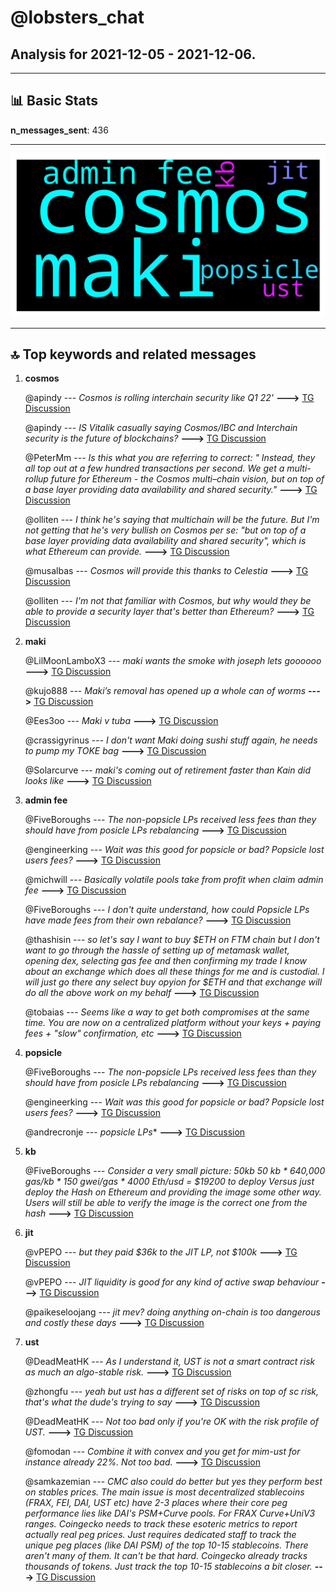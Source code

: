 # **@lobsters_chat**
 ## Analysis for **2021-12-05** - **2021-12-06**.

---

## 📊 **Basic Stats**

**n_messages_sent**: 436

---
![wordcloud](lobsters_chat_1Days_wordcloud.png)

---


## 🔝 **Top keywords and related messages**

1. **cosmos**

    @apindy --- *Cosmos is rolling interchain security like Q1 22'* **--->** [TG Discussion](https://t.me/lobsters_chat/305436)

    @apindy --- *IS Vitalik casually saying Cosmos/IBC and Interchain security is the future of blockchains?* **--->** [TG Discussion](https://t.me/lobsters_chat/305430)

    @PeterMm --- *Is this what you are referring to correct: " Instead, they all top out at a few hundred transactions per second. We get a multi-rollup future for Ethereum - the Cosmos multi–chain vision, but on top of a base layer providing data availability and shared security."* **--->** [TG Discussion](https://t.me/lobsters_chat/305435)

    @olliten --- *I think he's saying that multichain will be the future. But I'm not getting that he's very bullish on Cosmos per se: "but on top of a base layer providing data availability and shared security", which is what Ethereum can provide.* **--->** [TG Discussion](https://t.me/lobsters_chat/305434)

    @musalbas --- *Cosmos will provide this thanks to Celestia* **--->** [TG Discussion](https://t.me/lobsters_chat/305466)

    @olliten --- *I'm not that familiar with Cosmos, but why would they be able to provide a security layer that's better than Ethereum?* **--->** [TG Discussion](https://t.me/lobsters_chat/305440)

2. **maki**

    @LilMoonLamboX3 --- *maki wants the smoke with joseph lets goooooo* **--->** [TG Discussion](https://t.me/lobsters_chat/305319)

    @kujo888 --- *Maki’s removal has opened up a whole can of worms* **--->** [TG Discussion](https://t.me/lobsters_chat/305044)

    @Ees3oo --- *Maki v tuba* **--->** [TG Discussion](https://t.me/lobsters_chat/305326)

    @crassigyrinus --- *I don't want Maki doing sushi stuff again, he needs to pump my TOKE bag* **--->** [TG Discussion](https://t.me/lobsters_chat/305328)

    @Solarcurve --- *maki's coming out of retirement faster than Kain did looks like* **--->** [TG Discussion](https://t.me/lobsters_chat/305317)

3. **admin fee**

    @FiveBoroughs --- *The non-popsicle LPs received less fees than they should have from posicle LPs rebalancing* **--->** [TG Discussion](https://t.me/lobsters_chat/305449)

    @engineerking --- *Wait was this good for popsicle or bad? Popsicle lost users fees?* **--->** [TG Discussion](https://t.me/lobsters_chat/305448)

    @michwill --- *Basically volatile pools take from profit when claim admin fee* **--->** [TG Discussion](https://t.me/lobsters_chat/305378)

    @FiveBoroughs --- *I don't quite understand, how could Popsicle LPs have  made fees from their own rebalance?* **--->** [TG Discussion](https://t.me/lobsters_chat/305470)

    @thashisin --- *so let's say I want to buy $ETH on FTM chain but I don't want to go through the hassle of setting up of metamask wallet, opening dex, selecting gas fee and then confirming my trade  I know about an exchange which does all these things for me and is custodial. I will just go there any select buy opyion for $ETH and that exchange will do all the above work on my behalf* **--->** [TG Discussion](https://t.me/lobsters_chat/304994)

    @tobaias --- *Seems like a way to get both compromises at the same time. You are now on a centralized platform without your keys + paying fees + "slow" confirmation, etc* **--->** [TG Discussion](https://t.me/lobsters_chat/305005)

4. **popsicle**

    @FiveBoroughs --- *The non-popsicle LPs received less fees than they should have from posicle LPs rebalancing* **--->** [TG Discussion](https://t.me/lobsters_chat/305449)

    @engineerking --- *Wait was this good for popsicle or bad? Popsicle lost users fees?* **--->** [TG Discussion](https://t.me/lobsters_chat/305448)

    @andrecronje --- *popsicle LPs** **--->** [TG Discussion](https://t.me/lobsters_chat/305450)

5. **kb**

    @FiveBoroughs --- *Consider a very small picture: 50kb 50 kb * 640,000 gas/kb * 150 gwei/gas * 4000 Eth/usd = $19200 to deploy  Versus just deploy the Hash on Ethereum and providing the image some other way. Users will still be able to verify the image is the correct one from the hash* **--->** [TG Discussion](https://t.me/lobsters_chat/305431)

6. **jit**

    @vPEPO --- *but they paid $36k to the JIT LP, not $100k* **--->** [TG Discussion](https://t.me/lobsters_chat/305473)

    @vPEPO --- *JIT liquidity is good for any kind of active swap behaviour* **--->** [TG Discussion](https://t.me/lobsters_chat/305476)

    @paikeseloojang --- *jit mev? doing anything on-chain is too dangerous and costly these days* **--->** [TG Discussion](https://t.me/lobsters_chat/305462)

7. **ust**

    @DeadMeatHK --- *As I understand it, UST is not a smart contract risk as much an algo-stable risk.* **--->** [TG Discussion](https://t.me/lobsters_chat/305347)

    @zhongfu --- *yeah but ust has a different set of risks on top of sc risk, that's what the dude's trying to say* **--->** [TG Discussion](https://t.me/lobsters_chat/305349)

    @DeadMeatHK --- *Not too bad only if you're OK with the risk profile of UST.* **--->** [TG Discussion](https://t.me/lobsters_chat/305344)

    @fomodan --- *Combine it with convex and you get for mim-ust for instance already 22%. Not too bad.* **--->** [TG Discussion](https://t.me/lobsters_chat/305340)

    @samkazemian --- *CMC also could do better but yes they perform best on stables prices. The main issue is most decentralized stablecoins (FRAX, FEI, DAI, UST etc) have 2-3 places where their core peg performance lies like DAI's PSM+Curve pools. For FRAX Curve+UniV3 ranges. Coingecko needs to track these esoteric metrics to report actually real peg prices. Just requires dedicated staff to track the unique peg places (like DAI PSM) of the top 10-15 stablecoins. There aren't many of them. It can't be that hard. Coingecko already tracks thousands of tokens. Just track the top 10-15 stablecoins a bit closer.* **--->** [TG Discussion](https://t.me/lobsters_chat/304945)


